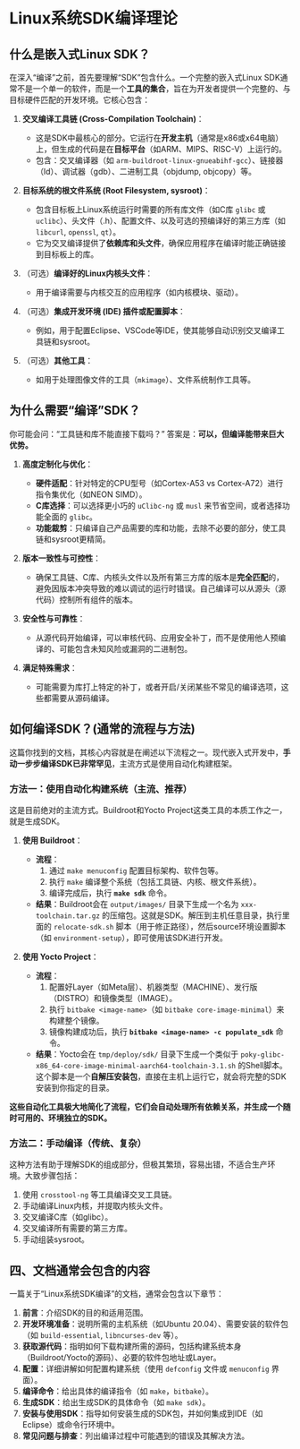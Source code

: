 # Linux系统SDK编译理论

## 什么是嵌入式Linux SDK？

在深入“编译”之前，首先要理解“SDK”包含什么。一个完整的嵌入式Linux SDK通常不是一个单一的软件，而是一个**工具的集合**，旨在为开发者提供一个完整的、与目标硬件匹配的开发环境。它核心包含：

1.  **交叉编译工具链 (Cross-Compilation Toolchain)**：
    *   这是SDK中最核心的部分。它运行在**开发主机**（通常是x86或x64电脑）上，但生成的代码是在**目标平台**（如ARM、MIPS、RISC-V）上运行的。
    *   包含：交叉编译器（如 `arm-buildroot-linux-gnueabihf-gcc`）、链接器（ld）、调试器（gdb）、二进制工具（objdump, objcopy）等。

2.  **目标系统的根文件系统 (Root Filesystem, sysroot)**：
    *   包含目标板上Linux系统运行时需要的所有库文件（如C库 `glibc` 或 `uclibc`）、头文件（.h）、配置文件、以及可选的预编译好的第三方库（如 `libcurl`, `openssl`, `qt`）。
    *   它为交叉编译提供了**依赖库和头文件**，确保应用程序在编译时能正确链接到目标板上的库。

3.  （可选）**编译好的Linux内核头文件**：
    *   用于编译需要与内核交互的应用程序（如内核模块、驱动）。

4.  （可选）**集成开发环境 (IDE) 插件或配置脚本**：
    *   例如，用于配置Eclipse、VSCode等IDE，使其能够自动识别交叉编译工具链和sysroot。

5.  （可选）**其他工具**：
    *   如用于处理图像文件的工具（`mkimage`）、文件系统制作工具等。



## 为什么需要“编译”SDK？

你可能会问：“工具链和库不能直接下载吗？” 答案是：**可以，但编译能带来巨大优势。**

1.  **高度定制化与优化**：
    *   **硬件适配**：针对特定的CPU型号（如Cortex-A53 vs Cortex-A72）进行指令集优化（如NEON SIMD）。
    *   **C库选择**：可以选择更小巧的 `uClibc-ng` 或 `musl` 来节省空间，或者选择功能全面的 `glibc`。
    *   **功能裁剪**：只编译自己产品需要的库和功能，去除不必要的部分，使工具链和sysroot更精简。

2.  **版本一致性与可控性**：
    *   确保工具链、C库、内核头文件以及所有第三方库的版本是**完全匹配**的，避免因版本冲突导致的难以调试的运行时错误。自己编译可以从源头（源代码）控制所有组件的版本。

3.  **安全性与可靠性**：
    *   从源代码开始编译，可以审核代码、应用安全补丁，而不是使用他人预编译的、可能包含未知风险或漏洞的二进制包。

4.  **满足特殊需求**：
    *   可能需要为库打上特定的补丁，或者开启/关闭某些不常见的编译选项，这些都需要从源码编译。



## 如何编译SDK？(通常的流程与方法)

这篇你找到的文档，其核心内容就是在阐述以下流程之一。现代嵌入式开发中，**手动一步步编译SDK已非常罕见**，主流方式是使用自动化构建框架。

### 方法一：使用自动化构建系统（主流、推荐）

这是目前绝对的主流方式。Buildroot和Yocto Project这类工具的本质工作之一，就是生成SDK。

1.  **使用 Buildroot**：
    *   **流程**：
        1.  通过 `make menuconfig` 配置目标架构、软件包等。
        2.  执行 `make` 编译整个系统（包括工具链、内核、根文件系统）。
        3.  编译完成后，执行 **`make sdk`** 命令。
    *   **结果**：Buildroot会在 `output/images/` 目录下生成一个名为 `xxx-toolchain.tar.gz` 的压缩包。这就是SDK。解压到主机任意目录，执行里面的 `relocate-sdk.sh` 脚本（用于修正路径），然后source环境设置脚本（如 `environment-setup`），即可使用该SDK进行开发。

2.  **使用 Yocto Project**：
    *   **流程**：
        1.  配置好Layer（如Meta层）、机器类型（MACHINE）、发行版（DISTRO）和镜像类型（IMAGE）。
        2.  执行 `bitbake <image-name>`（如 `bitbake core-image-minimal`）来构建整个镜像。
        3.  镜像构建成功后，执行 **`bitbake <image-name> -c populate_sdk`** 命令。
    *   **结果**：Yocto会在 `tmp/deploy/sdk/` 目录下生成一个类似于 `poky-glibc-x86_64-core-image-minimal-aarch64-toolchain-3.1.sh` 的Shell脚本。这个脚本是一个**自解压安装包**，直接在主机上运行它，就会将完整的SDK安装到你指定的目录。

**这些自动化工具极大地简化了流程，它们会自动处理所有依赖关系，并生成一个随时可用的、环境独立的SDK。**



### 方法二：手动编译（传统、复杂）

这种方法有助于理解SDK的组成部分，但极其繁琐，容易出错，不适合生产环境。大致步骤包括：
1.  使用 `crosstool-ng` 等工具编译交叉工具链。
2.  手动编译Linux内核，并提取内核头文件。
3.  交叉编译C库（如glibc）。
4.  交叉编译所有需要的第三方库。
5.  手动组装sysroot。



## 四、文档通常会包含的内容

一篇关于“Linux系统SDK编译”的文档，通常会包含以下章节：

1.  **前言**：介绍SDK的目的和适用范围。
2.  **开发环境准备**：说明所需的主机系统（如Ubuntu 20.04）、需要安装的软件包（如 `build-essential`, `libncurses-dev` 等）。
3.  **获取源代码**：指明如何下载构建所需的源码，包括构建系统本身（Buildroot/Yocto的源码）、必要的软件包地址或Layer。
4.  **配置**：详细讲解如何配置构建系统（使用 `defconfig` 文件或 `menuconfig` 界面）。
5.  **编译命令**：给出具体的编译指令（如 `make`，`bitbake`）。
6.  **生成SDK**：给出生成SDK的具体命令（如 `make sdk`）。
7.  **安装与使用SDK**：指导如何安装生成的SDK包，并如何集成到IDE（如Eclipse）或命令行环境中。
8.  **常见问题与排查**：列出编译过程中可能遇到的错误及其解决方法。



